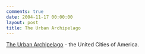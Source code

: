 ```yaml
---
comments: true
date: 2004-11-17 00:00:00
layout: post
title: The Urban Archipelago
---
```


[The Urban Archipelago](http://www.urbanarchipelago.com/) - the United Cities of America.
